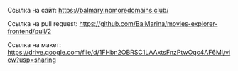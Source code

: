 Ссылка на сайт: https://balmary.nomoredomains.club/

Ссылка на pull request: https://github.com/BalMarina/movies-explorer-frontend/pull/2

Ссылка на макет: https://drive.google.com/file/d/1FHbn2OBRSC1LAAxtsFnzPtwOgc4AF6Ml/view?usp=sharing 